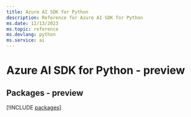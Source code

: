 ```yaml
---
title: Azure AI SDK for Python
description: Reference for Azure AI SDK for Python
ms.date: 12/13/2023
ms.topic: reference
ms.devlang: python
ms.service: ai
---
```

# Azure AI SDK for Python - preview
## Packages - preview
[!INCLUDE [packages](ai-index.md)]